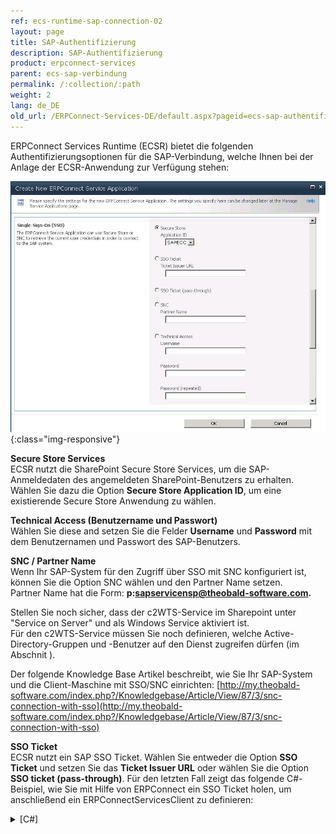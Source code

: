 ```yaml
---
ref: ecs-runtime-sap-connection-02
layout: page
title: SAP-Authentifizierung
description: SAP-Authentifizierung
product: erpconnect-services
parent: ecs-sap-verbindung
permalink: /:collection/:path
weight: 2
lang: de_DE
old_url: /ERPConnect-Services-DE/default.aspx?pageid=ecs-sap-authentifizierung
---
```


ERPConnect Services Runtime (ECSR) bietet die folgenden Authentifizierungsoptionen für die SAP-Verbindung, welche Ihnen bei der Anlage der ECSR-Anwendung zur Verfügung stehen: 

![ECS-SAP-Authentication](/img/content/ECS-SAP-Authentication.jpg){:class="img-responsive"}

**Secure Store Services**<br>
ECSR nutzt die SharePoint Secure Store Services, um die SAP-Anmeldedaten des angemeldeten SharePoint-Benutzers zu erhalten.<br>
Wählen Sie dazu die Option **Secure Store Application ID**, um eine existierende Secure Store Anwendung zu wählen.

**Technical Access (Benutzername und Passwort)**<br>
Wählen Sie diese and setzen Sie die Felder **Username** und **Password** mit dem Benutzernamen und Passwort des SAP-Benutzers.

**SNC / Partner Name**<br> 
Wenn Ihr SAP-System für den Zugriff über SSO mit SNC konfiguriert ist, können Sie die Option SNC wählen und den Partner Name setzen.<br>
Partner Name hat die Form: **p:sapservicensp@theobald-software.com.** 

Stellen Sie noch sicher, dass der c2WTS-Service im Sharepoint unter "Service on Server" und als Windows Service aktiviert ist. <br>
Für den c2WTS-Service müssen Sie noch definieren, welche Active-Directory-Gruppen und -Benutzer auf den Dienst zugreifen dürfen (im Abschnit ).

Der folgende Knowledge Base Artikel beschreibt, wie Sie Ihr SAP-System und die Client-Maschine mit SSO/SNC einrichten:
[http://my.theobald-software.com/index.php?/Knowledgebase/Article/View/87/3/snc-connection-with-sso](http://my.theobald-software.com/index.php?/Knowledgebase/Article/View/87/3/snc-connection-with-sso)  


**SSO Ticket**<br>
ECSR nutzt ein SAP SSO Ticket. Wählen Sie entweder die Option **SSO Ticket** und setzen Sie das **Ticket Issuer URL** oder wählen Sie die Option **SSO ticket (pass-through)**. Für den letzten Fall zeigt das folgende C#-Beispiel, wie Sie mit Hilfe von ERPConnect ein SSO Ticket holen, um anschließend ein ERPConnectServicesClient zu definieren:


<details>
<summary>[C#]</summary>
{% highlight csharp %}
R3Connection con = new R3Connection("sbi.theobald-software.com", 0, "Elzein", "Password", "EN", "800");
string ssoTicket = con.GetSSOTicket();
ERPConnectServiceClient client = new ERPConnectServiceClient("ECS SAP SOO Ticket", ssoTicket);
{% endhighlight %}
</details>
